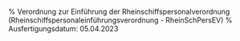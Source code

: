 % Verordnung zur Einführung der Rheinschiffspersonalverordnung  (Rheinschiffspersonaleinführungsverordnung - RheinSchPersEV)
% Ausfertigungsdatum: 05.04.2023
 